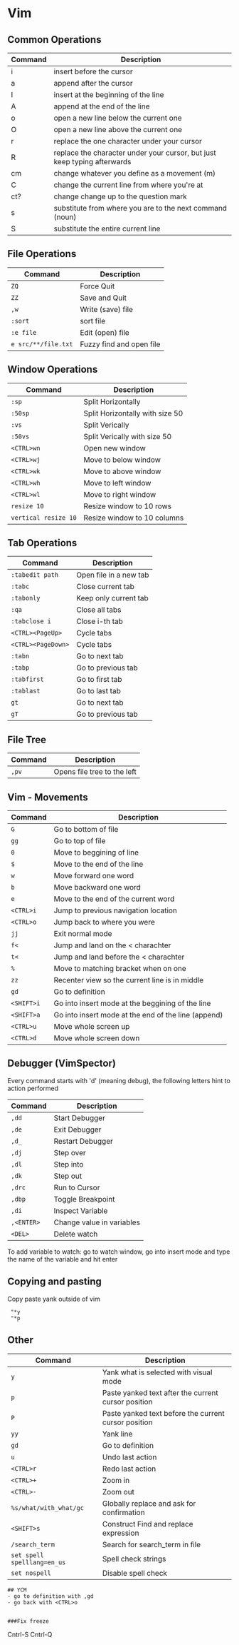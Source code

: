 # Vim 

## Common Operations
| Command | Description |
| --- | --- |
|i| insert before the cursor  |
|a| append after the cursor  ||
|I| insert at the beginning of the line  |
|A| append at the end of the line  |
|o| open a new line below the current one  |
|O| open a new line above the current one  |
|r| replace the one character under your cursor|
|R| replace the character under your cursor, but just keep typing afterwards  |
|cm| change whatever you define as a movement (m)  |
|C| change the current line from where you're at  |
|ct?| change change up to the question mark  |
|s| substitute from where you are to the next command (noun)  |
|S| substitute the entire current line|

## File Operations  
| Command | Description |
| --- | --- |
|`ZQ` | Force Quit  |
|`ZZ` | Save and Quit  |
|`,w` | Write (save) file  |
|`:sort` | sort file  |
|`:e file`| Edit (open) file |
|`e src/**/file.txt`| Fuzzy find and open file |

## Window Operations  
| Command | Description |
| --- | --- |
|`:sp`| Split Horizontally |
|`:50sp`| Split Horizontally with size 50 |
|`:vs`| Split Verically |
|`:50vs`| Split Verically with size 50 |
|`<CTRL>wn`| Open new window |
|`<CTRL>wj` | Move to below window  |
|`<CTRL>wk` | Move to above window  | 
|`<CTRL>wh` | Move to left window  |
|`<CTRL>wl` | Move to right window  |
|`resize 10`| Resize window to 10 rows |
|`vertical resize 10`| Resize window to 10 columns | 

## Tab Operations
| Command | Description |
| --- | --- |
|`:tabedit path` | Open file in a new tab  |
|`:tabc` | Close current tab  |
|`:tabonly` | Keep only current tab|  
|`:qa` | Close all tabs  |
|`:tabclose i` | Close i-th tab  |
|`<CTRL><PageUp>` | Cycle tabs  |
|`<CTRL><PageDown>` | Cycle tabs  |
|`:tabn` | Go to next tab  |
|`:tabp` | Go to previous tab  |
|`:tabfirst` | Go to first tab  |
|`:tablast` | Go to last tab  |
|`gt` | Go to next tab |
|`gT` | Go to previous tab  |

## File Tree
| Command | Description |
| --- | --- |
|`,pv` | Opens file tree to the left|  

## Vim - Movements
| Command | Description |
| --- | --- |
|`G`| Go to bottom of file|
|`gg`| Go to top of file|
|`0`| Move to beggining of line|
|`$`| Move to the end of the line|
|`w`| Move forward one word|
|`b`| Move backward one word|
|`e`| Move to the end of the current word|
|`<CTRL>i`| Jump to previous navigation location |
|`<CTRL>o`| Jump back to where you were |
|`jj`| Exit normal mode |
|`f<`| Jump and land on the < charachter |
|`t<`| Jump and land before the < charachter |
|`%`| Move to matching bracket when on one|
|`zz `| Recenter view so the current line is in middle|
|`gd` | Go to definition| 
|`<SHIFT>i` | Go into insert mode at the beggining of the line|
|`<SHIFT>a` | Go into insert mode at the end of the line (append)|
|`<CTRL>u` | Move whole screen up|
|`<CTRL>d` | Move whole screen down|

## Debugger (VimSpector)
Every command starts with 'd' (meaning debug), the following letters hint to action performed  

| Command | Description |
| --- | --- |
|`,dd` | Start Debugger  |
|`,de` | Exit Debugger  |
|`,d_` | Restart Debugger  |
|`,dj` | Step over  |
|`,dl` | Step into  |
|`,dk` | Step out  |
|`,drc` | Run to Cursor  |
|`,dbp` | Toggle Breakpoint  |
|`,di` | Inspect Variable  |
|`,<ENTER>`| Change value in variables|
|`<DEL>`|Delete watch|

To add variable to watch: go to watch window, go into insert mode and type the name of the variable and hit enter


## Copying and pasting
Copy paste yank outside of vim
```
 "*y
 "*p
 ```

## Other
| Command | Description |
| --- | --- |
|`y`| Yank what is selected with visual mode|
|`p`| Paste yanked text after the current cursor position|
|`P`| Paste yanked text before the current cursor position|
|`yy` | Yank line|
|`gd` | Go to definition|
|`u`| Undo last action|
|`<CTRL>r`| Redo last action |
|`<CTRL>+` | Zoom in|
|`<CTRL>-` | Zoom out|
|`%s/what/with_what/gc`| Globally replace and ask for confirmation|
|`<SHIFT>s`| Construct Find and replace expression|
|`/search_term`| Search for search_term in file|
|`set spell spelllang=en_us`| Spell check strings |
|`set nospell`| Disable spell check|

```
## YCM
- go to definition with ,gd
- go back with <CTRL>o


###Fix freeze
```
Cntrl-S
Cntrl-Q
```
